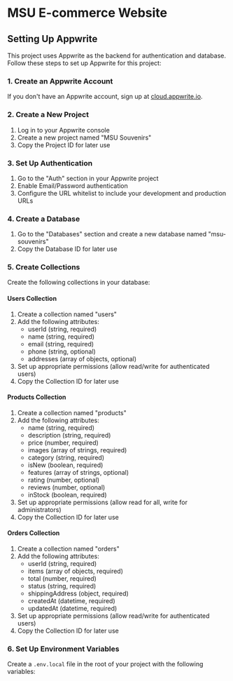 # MSU E-commerce Website

## Setting Up Appwrite

This project uses Appwrite as the backend for authentication and database. Follow these steps to set up Appwrite for this project:

### 1. Create an Appwrite Account

If you don't have an Appwrite account, sign up at [cloud.appwrite.io](https://cloud.appwrite.io).

### 2. Create a New Project

1. Log in to your Appwrite console
2. Create a new project named "MSU Souvenirs"
3. Copy the Project ID for later use

### 3. Set Up Authentication

1. Go to the "Auth" section in your Appwrite project
2. Enable Email/Password authentication
3. Configure the URL whitelist to include your development and production URLs

### 4. Create a Database

1. Go to the "Databases" section and create a new database named "msu-souvenirs"
2. Copy the Database ID for later use

### 5. Create Collections

Create the following collections in your database:

#### Users Collection

1. Create a collection named "users"
2. Add the following attributes:
   - userId (string, required)
   - name (string, required)
   - email (string, required)
   - phone (string, optional)
   - addresses (array of objects, optional)
3. Set up appropriate permissions (allow read/write for authenticated users)
4. Copy the Collection ID for later use

#### Products Collection

1. Create a collection named "products"
2. Add the following attributes:
   - name (string, required)
   - description (string, required)
   - price (number, required)
   - images (array of strings, required)
   - category (string, required)
   - isNew (boolean, required)
   - features (array of strings, optional)
   - rating (number, optional)
   - reviews (number, optional)
   - inStock (boolean, required)
3. Set up appropriate permissions (allow read for all, write for administrators)
4. Copy the Collection ID for later use

#### Orders Collection

1. Create a collection named "orders"
2. Add the following attributes:
   - userId (string, required)
   - items (array of objects, required)
   - total (number, required)
   - status (string, required)
   - shippingAddress (object, required)
   - createdAt (datetime, required)
   - updatedAt (datetime, required)
3. Set up appropriate permissions (allow read/write for authenticated users)
4. Copy the Collection ID for later use

### 6. Set Up Environment Variables

Create a `.env.local` file in the root of your project with the following variables:

